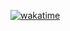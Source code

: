 [![wakatime](https://wakatime.com/badge/user/3fe29990-6be1-4e89-8dd2-e110a3cc31f6.svg)](https://wakatime.com/@3fe29990-6be1-4e89-8dd2-e110a3cc31f6)
